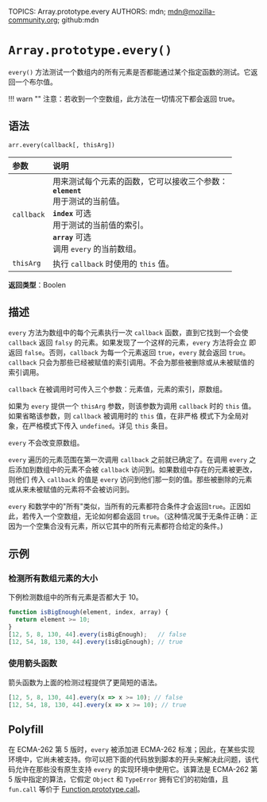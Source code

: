 TOPICS: Array.prototype.every
AUTHORS: mdn; mdn@mozilla-community.org; github:mdn

# `Array.prototype.every()`

`every()` 方法测试一个数组内的所有元素是否都能通过某个指定函数的测试。它返回一个布尔值。

!!! warn ""
    注意：若收到一个空数组，此方法在一切情况下都会返回 true。

## 语法

```html
arr.every(callback[, thisArg])
```

| 参数 | 说明 |
| :-- | :-- |
| `callback` | 用来测试每个元素的函数，它可以接收三个参数：<br>**`element`**<br>用于测试的当前值。<br>**`index`** 可选<br>用于测试的当前值的索引。<br>**`array`** 可选<br>调用 `every` 的当前数组。|
| `thisArg` | 执行 `callback` 时使用的 `this` 值。 |

**返回类型**：Boolen

## 描述

`every` 方法为数组中的每个元素执行一次 `callback` 函数，直到它找到一个会使 `callback` 返回 `falsy` 的元素。如果发现了一个这样的元素，`every` 方法将会立
即返回 `false`。否则，`callback` 为每一个元素返回 `true`，`every` 就会返回 `true`。`callback` 只会为那些已经被赋值的索引调用。不会为那些被删除或从未被赋值的索引调用。

`callback` 在被调用时可传入三个参数：元素值，元素的索引，原数组。

如果为 `every` 提供一个 `thisArg` 参数，则该参数为调用 `callback` 时的 `this` 值。如果省略该参数，则 `callback` 被调用时的 `this` 值，在非严格
模式下为全局对象，在严格模式下传入 `undefined`。详见 `this` 条目。

`every` 不会改变原数组。

`every` 遍历的元素范围在第一次调用 `callback` 之前就已确定了。在调用 `every` 之后添加到数组中的元素不会被 `callback` 访问到。如果数组中存在的元素被更改，则他们
传入 `callback` 的值是 `every` 访问到他们那一刻的值。那些被删除的元素或从来未被赋值的元素将不会被访问到。

`every` 和数学中的"所有"类似，当所有的元素都符合条件才会返回`true`。正因如此，若传入一个空数组，无论如何都会返回 `true`。（这种情况属于无条件正确：正因为一个空集合没有元素，所以它其中的所有元素都符合给定的条件。)

## 示例

### 检测所有数组元素的大小

下例检测数组中的所有元素是否都大于 10。

```javascript
function isBigEnough(element, index, array) {
  return element >= 10;
}
[12, 5, 8, 130, 44].every(isBigEnough);   // false
[12, 54, 18, 130, 44].every(isBigEnough); // true
```

### 使用箭头函数

箭头函数为上面的检测过程提供了更简短的语法。

```javascript
[12, 5, 8, 130, 44].every(x => x >= 10); // false
[12, 54, 18, 130, 44].every(x => x >= 10); // true
```

## Polyfill

在 ECMA-262 第 5 版时，`every` 被添加进 ECMA-262 标准；因此，在某些实现环境中，它尚未被支持。你可以把下面的代码放到脚本的开头来解决此问题，该代码允许在那些没有原生支持
`every` 的实现环境中使用它。该算法是 ECMA-262 第 5 版中指定的算法，它假定 `Object` 和 `TypeError` 拥有它们的初始值，且 `fun.call` 等价于 [Function.prototype.call](/zh-hans/webfrontend/Function.prototype.call)。

